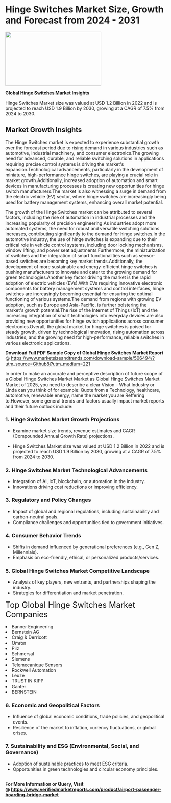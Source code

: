 <H1>Hinge Switches Market Size, Growth and Forecast from 2024 - 2031</H1><img class="aligncenter size-medium wp-image-584254" src="https://thirdeyenews.in/wp-content/uploads/2024/09/Global-Market-Research-300x168.jpeg" alt="" width="300" height="168" /><p><strong>Global&nbsp;<a href="https://www.marketsizeandtrends.com/download-sample/506494/?utm_source=Github8j?utm_medium=221">Hinge Switches Market</a> Insights</strong></p><p>Hinge Switches Market size was valued at USD 1.2 Billion in 2022 and is projected to reach USD 1.9 Billion by 2030, growing at a CAGR of 7.5% from 2024 to 2030.</p><p><h2>Market Growth Insights</h2> <p>The Hinge Switches market is expected to experience substantial growth over the forecast period due to rising demand in various industries such as automotive, industrial machinery, and consumer electronics.The growing need for advanced, durable, and reliable switching solutions in applications requiring precise control systems is driving the market's expansion.Technological advancements, particularly in the development of miniature, high-performance hinge switches, are playing a crucial role in market growth.Additionally, increased adoption of automation and smart devices in manufacturing processes is creating new opportunities for hinge switch manufacturers.The market is also witnessing a surge in demand from the electric vehicle (EV) sector, where hinge switches are increasingly being used for battery management systems, enhancing overall market potential.</p> <p>The growth of the Hinge Switches market can be attributed to several factors, including the rise of automation in industrial processes and the increasing popularity of precision engineering.As industries adopt more automated systems, the need for robust and versatile switching solutions increases, contributing significantly to the demand for hinge switches.In the automotive industry, the use of hinge switches is expanding due to their critical role in vehicle control systems, including door locking mechanisms, window lifting, and power seat adjustments.Furthermore, the miniaturization of switches and the integration of smart functionalities such as sensor-based switches are becoming key market trends.Additionally, the development of more sustainable and energy-efficient hinge switches is pushing manufacturers to innovate and cater to the growing demand for green technologies.Another key factor driving the market is the rapid adoption of electric vehicles (EVs).With EVs requiring innovative electronic components for battery management systems and control interfaces, hinge switches are increasingly becoming essential for ensuring the optimal functioning of various systems.The demand from regions with growing EV adoption, such as Europe and Asia-Pacific, is further bolstering the market's growth potential.The rise of the Internet of Things (IoT) and the increasing integration of smart technologies into everyday devices are also providing new opportunities for hinge switch applications across consumer electronics.Overall, the global market for hinge switches is poised for steady growth, driven by technological innovation, rising automation across industries, and the growing need for high-performance, reliable switches in various electronic applications.<p><span class=""><strong>Download Full PDF Sample Copy of Global Hinge Switches Market Report</strong> @ <a href="https://www.marketsizeandtrends.com/download-sample/506494/?utm_source=Github8j?utm_medium=221" target="_blank">https://www.marketsizeandtrends.com/download-sample/506494/?utm_source=Github8j?utm_medium=221</a></span></p><p>In order to make an accurate and perceptive description of future scope of a Global&nbsp;Hinge Switches Market Market as Global&nbsp;Hinge Switches Market Market of 2025, you need to describe a clear Vision &ndash; What Industry or Linda can you think of for example: Quote from a Technology, healthcare, automotive, renewable energy, name the market you are Reffering to.However, some general trends and factors usually impact market reports and their future outlook include:</p><h3>1.&nbsp;<strong>Hinge Switches Market Growth Projections</strong></h3><ul><li>Examine market size trends, revenue estimates and CAGR (Compounded Annual Growth Rate) projections.</li><li><p>Hinge Switches Market size was valued at USD 1.2 Billion in 2022 and is projected to reach USD 1.9 Billion by 2030, growing at a CAGR of 7.5% from 2024 to 2030.</p></li></ul><h3>2.&nbsp;<strong>Hinge Switches Market Technological Advancements</strong></h3><ul><li>Integration of AI, IoT, blockchain, or automation in the industry.</li><li>Innovations driving cost reductions or improving efficiency.</li></ul><h3>3.&nbsp;<strong>Regulatory and Policy Changes</strong></h3><ul><li>Impact of global and regional regulations, including sustainability and carbon-neutral goals.</li><li>Compliance challenges and opportunities tied to government initiatives.</li></ul><h3>4.&nbsp;<strong>Consumer Behavior Trends</strong></h3><ul><li>Shifts in demand influenced by generational preferences (e.g., Gen Z, Millennials).</li><li>Emphasis on eco-friendly, ethical, or personalized products/services.</li></ul><h3>5.&nbsp;<strong>Global Hinge Switches Market Competitive Landscape</strong></h3><ul><li>Analysis of key players, new entrants, and partnerships shaping the industry.</li><li>Strategies for differentiation and market penetration.</li></ul><p data-pm-slice="1 1 []"><span style="color: inherit; font-family: inherit; font-size: 25px;">Top Global Hinge Switches Market Companies</span></p><div class="" data-test-id=""><p><li>Banner Engineering</li><li> Bernstein AG</li><li> Craig & Derricott</li><li> Omron</li><li> Pilz</li><li> Schmersal</li><li> Siemens</li><li> Telemecanique Sensors</li><li> Rockwell Automation</li><li> Leuze</li><li> TRUST IN KIPP</li><li> Ganter</li><li> BERNSTEIN</li></p></div><h3>6.&nbsp;<strong>Economic and Geopolitical Factors</strong></h3><ul><li>Influence of global economic conditions, trade policies, and geopolitical events.</li><li>Resilience of the market to inflation, currency fluctuations, or global crises.</li></ul><h3>7.&nbsp;<strong>Sustainability and ESG (Environmental, Social, and Governance)</strong></h3><ul><li>Adoption of sustainable practices to meet ESG criteria.</li><li>Opportunities in green technologies and circular economy principles.</li></ul><h2><strong style="font-size: 14px;">For More Information or Query, Visit @&nbsp;</strong><a style="background-color: #ffffff; font-size: 14px;" href="https://www.marketsizeandtrends.com/report/hinge-switches-market/" target="_blank">https://www.verifiedmarketreports.com/product/airport-passenger-boarding-bridge-market</a></h2>